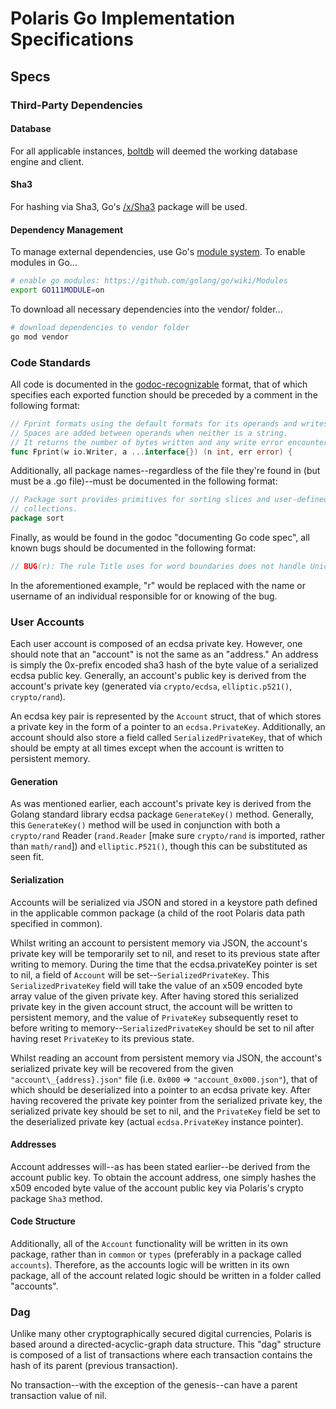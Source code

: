 # Polaris Go Implementation Specifications

## Specs

### Third-Party Dependencies

#### Database

For all applicable instances, [boltdb](https://github.com/boltdb/bolt) will deemed the working database engine and client.

#### Sha3

For hashing via Sha3, Go's [/x/Sha3]("golang.org/x/crypto/sha3") package will be used.

#### Dependency Management

To manage external dependencies, use Go's [module system](https://github.com/golang/go/wiki/Modules). To enable modules in Go...

```zsh
# enable go modules: https://github.com/golang/go/wiki/Modules
export GO111MODULE=on
```

To download all necessary dependencies into the vendor/ folder...

```zsh
# download dependencies to vendor folder
go mod vendor
```

### Code Standards

All code is documented in the [godoc-recognizable](https://blog.golang.org/godoc-documenting-go-code) format, that of which specifies each exported function should be preceded by a comment in the following format:

```Go
// Fprint formats using the default formats for its operands and writes to w.
// Spaces are added between operands when neither is a string.
// It returns the number of bytes written and any write error encountered.
func Fprint(w io.Writer, a ...interface{}) (n int, err error) {
```

Additionally, all package names--regardless of the file they're found in (but must be a .go file)--must be documented in the following format:

```Go
// Package sort provides primitives for sorting slices and user-defined
// collections.
package sort
```

Finally, as would be found in the godoc "documenting Go code spec", all known bugs should be documented in the following format:

```Go
// BUG(r): The rule Title uses for word boundaries does not handle Unicode punctuation properly.
```

In the aforementioned example, "r" would be replaced with the name or username of an individual responsible for or knowing of the bug.

### User Accounts

Each user account is composed of an ecdsa private key. However, one should note that an "account" is not the same as an "address." An address is simply the 0x-prefix encoded sha3 hash of the byte value of a serialized ecdsa public key. Generally, an account's public key is derived from the account's private key (generated via `crypto/ecdsa`, `elliptic.p521()`, `crypto/rand`).

An ecdsa key pair is represented by the `Account` struct, that of which stores a private key in the form of a pointer to an `ecdsa.PrivateKey`. Additionally, an account should also store a field called `SerializedPrivateKey`, that of which should be empty at all times except when the account is written to persistent memory.

#### Generation

As was mentioned earlier, each account's private key is derived from the Golang standard library ecdsa package `GenerateKey()` method. Generally, this `GenerateKey()` method will be used in conjunction with both a `crypto/rand` Reader (`rand.Reader` [make sure `crypto/rand` is imported, rather than `math/rand`]) and `elliptic.P521()`, though this can be substituted as seen fit.

#### Serialization

Accounts will be serialized via JSON and stored in a keystore path defined in the applicable common package (a child of the root Polaris data path specified in common).

Whilst writing an account to persistent memory via JSON, the account's private key will be temporarily set to nil, and reset to its previous state after writing to memory. During the time that the ecdsa.privateKey pointer is set to nil, a field of `Account` will be set--`SerializedPrivateKey`. This `SerializedPrivateKey` field will take the value of an x509 encoded byte array value of the given private key. After having stored this serialized private key in the given account struct, the account will be written to persistent memory, and the value of `PrivateKey` subsequently reset to before writing to memory--`SerializedPrivateKey` should be set to nil after having reset `PrivateKey` to its previous state.

Whilst reading an account from persistent memory via JSON, the account's serialized private key will be recovered from the given `"account\_{address}.json"` file (i.e. `0x000` => `"account_0x000.json"`), that of which should be deserialized into a pointer to an ecdsa private key. After having recovered the private key pointer from the serialized private key, the serialized private key should be set to nil, and the `PrivateKey` field be set to the deserialized private key (actual `ecdsa.PrivateKey` instance pointer).

#### Addresses

Account addresses will--as has been stated earlier--be derived from the account public key. To obtain the account address, one simply hashes the x509 encoded byte value of the account public key via Polaris's crypto package `Sha3` method.

#### Code Structure

Additionally, all of the `Account` functionality will be written in its own package, rather than in `common` or `types` (preferably in a package called `accounts`). Therefore, as the accounts logic will be written in its own package, all of the account related logic should be written in a folder called "accounts".

### Dag

Unlike many other cryptographically secured digital currencies, Polaris is based around a directed-acyclic-graph data structure. This "dag" structure is composed of a list of transactions where each transaction contains the hash of its parent (previous transaction).

No transaction--with the exception of the genesis--can have a parent transaction value of nil.
